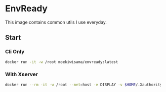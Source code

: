# EnvReady

This image contains common utils I use everyday.

## Start

### Cli Only

```bash
docker run -it -w /root moekiwisama/envready:latest
```


### With Xserver

```bash
docker run --rm -it -w /root --net=host -e DISPLAY -v $HOME/.Xauthority:/root/.Xauthority moekiwisama/envready:latest
```
